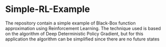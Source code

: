 # Simple-RL-Example
The repository contain a simple example of Black-Box function approximation using Reinforcement Learning. The technique used is based on the algorithm of Deep Deterministic Policy Gradient, but for this application the algorithm can be simplified since there are no future states
